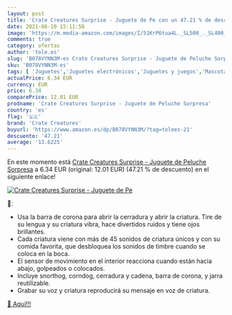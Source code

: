 ```yaml
---
layout: post
title: 'Crate Creatures Surprise - Juguete de Pe con un 47.21 % de descuento'
date: 2021-06-10 15:11:58
image: 'https://m.media-amazon.com/images/I/51KrP6tua4L._SL500_._SL400_.jpg'
comments: true
category: ofertas
author: 'tole.es'
slug: 'B078VYNN3M-es Crate Creatures Surprise - Juguete de Peluche Sorpresa'
sku: 'B078VYNN3M-es'
tags: [ 'Juguetes','Juguetes electrónicos','Juguetes y juegos','Mascotas electrónicas','crate creatures','peluche', ]
actualPrice: 6.34 EUR
currency: EUR
price: 6.34
comparePrice: 12.01 EUR
prodname: 'Crate Creatures Surprise - Juguete de Peluche Sorpresa'
country: 'es'
flag: '🇪🇸'
brand: 'Crate Creatures'
buyurl: 'https://www.amazon.es/dp/B078VYNN3M/?tag=tolees-21'
descuento: '47.21'
average: '13.6225'
---
```


En este momento está [Crate Creatures Surprise - Juguete de Peluche Sorpresa](https://www.amazon.es/dp/B078VYNN3M/?tag=tolees-21) a 6.34 EUR (original: 12.01 EUR) (47.21 %  de descuento) en el siguiente enlace!

[![Crate Creatures Surprise - Juguete de Pe](https://m.media-amazon.com/images/I/51KrP6tua4L._SL500_._SL400_.jpg)](https://www.amazon.es/dp/B078VYNN3M/?tag=tolees-21)

🔎:

- Usa la barra de corona para abrir la cerradura y abrir la criatura. Tire de su lengua y su criatura vibra, hace divertidos ruidos y tiene ojos brillantes.
- Cada criatura viene con más de 45 sonidos de criatura únicos y con su comida favorita, que desbloquea los sonidos de timbre cuando se coloca en la boca.
- El sensor de movimiento en el interior reacciona cuando están hacia abajo, golpeados o colocados.
- Incluye snorthog, corndog, cerradura y cadena, barra de corona, y jarra reutilizable.
- Grabar su voz y criatura reproducirá su mensaje en voz de criatura.

[🛒 Aquí!!!](https://www.amazon.es/dp/B078VYNN3M/?tag=tolees-21)
